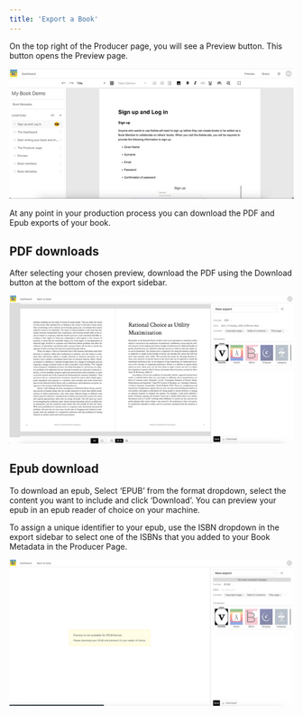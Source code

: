 ```yaml
---
title: 'Export a Book'
---
```


On the top right of the Producer page, you will see a Preview button. This button opens the Preview page.

![](../../../static/img/7ee0c7a2a855_medium.png)

At any point in your production process you can download the PDF and Epub exports of your book.

## PDF downloads

After selecting your chosen preview, download the PDF using the Download button at the bottom of the export sidebar.

![](../../../static/img/778899ea21f0_medium.png)

## Epub download

To download an epub, Select ‘EPUB’ from the format dropdown, select the content you want to include and click ‘Download’. You can preview your epub in an epub reader of choice on your machine.

To assign a unique identifier to your epub, use the ISBN dropdown in the export sidebar to select one of the ISBNs that you added to your Book Metadata in the Producer Page.

![](../../../static/img/a416074f136f_medium.png)
